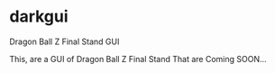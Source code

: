 # darkgui
Dragon Ball Z Final Stand GUI

This, are a GUI of Dragon Ball Z Final Stand That are Coming SOON...
